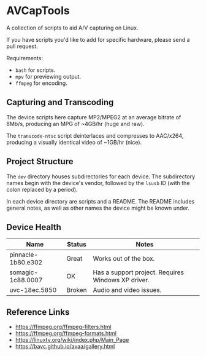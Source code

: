 # AVCapTools
A collection of scripts to aid A/V capturing on Linux.

If you have scripts you'd like to add for specific hardware, please send a pull request.

Requirements:
- `bash` for scripts.
- `mpv` for previewing output.
- `ffmpeg` for encoding.

## Capturing and Transcoding
The device scripts here capture MP2/MPEG2 at an average bitrate of 8Mb/s, producing an MPG of ~4GB/hr (huge and raw).

The `transcode-ntsc` script deinterlaces and compresses to AAC/x264, producing a visually identical video of ~1GB/hr (nice).

## Project Structure
The `dev` directory houses subdirectories for each device.
The subdirectory names begin with the device's vendor, followed by the `lsusb` ID (with the colon replaced by a period).

In each device directory are scripts and a README.
The README includes general notes, as well as other names the device might be known under.

## Device Health
Name|Status|Notes
-|-|-
pinnacle-1b80.e302|Great|Works out of the box. 
somagic-1c88.0007|OK|Has a support project. Requires Windows XP driver.
uvc-18ec.5850|Broken|Audio and video issues.

## Reference Links
- https://ffmpeg.org/ffmpeg-filters.html
- https://ffmpeg.org/ffmpeg-formats.html
- https://linuxtv.org/wiki/index.php/Main_Page
- https://bavc.github.io/avaa/gallery.html

